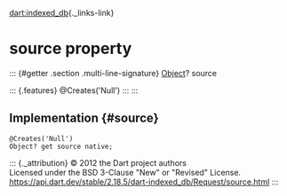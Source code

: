 [dart:indexed\_db](../../dart-indexed_db/dart-indexed_db-library){._links-link}

source property
===============

::: {#getter .section .multi-line-signature}
[Object](../../dart-core/object-class)? source

::: {.features}
\@Creates(\'Null\')
:::
:::

Implementation {#source}
--------------

``` {.language-dart data-language="dart"}
@Creates('Null')
Object? get source native;
```

::: {._attribution}
© 2012 the Dart project authors\
Licensed under the BSD 3-Clause \"New\" or \"Revised\" License.\
<https://api.dart.dev/stable/2.18.5/dart-indexed_db/Request/source.html>
:::
